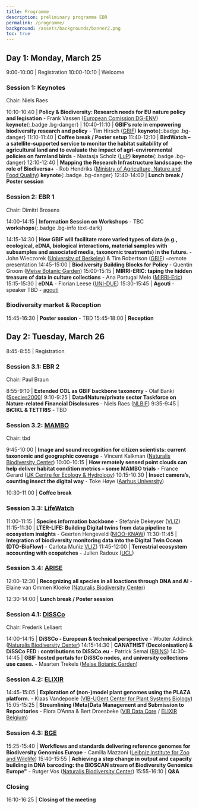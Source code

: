 ```yaml
---
title: Programme
description: preliminary programme EBR
permalink: /programme/
background: /assets/backgrounds/banner2.png
toc: true
---
```


<style>
  .table td:first-of-type {
    width: 20%;
  }
</style>

## Day 1: Monday, March 25

 9:00-10:00 | Registration
10:00-10:10 | Welcome

### Session 1: Keynotes

Chair: Niels Raes

10:10-10:40 | **Policy & Biodiversity: Research needs for EU nature policy and legisation** - Frank Vassen ([European Comission DG-ENV](https://environment.ec.europa.eu/index_en)) **keynote**{:.badge .bg-danger} |
10:40-11:10 | **GBIF’s role in empowering biodiversity research and policy** - Tim Hirsch ([GBIF](https://www.gbif.org)) **keynote**{:.badge .bg-danger}
11:10-11:40 | **Coffee break / Poster setup** <i class="fas fa-coffee"></i>
11:40-12:10 | **BirdWatch – a satellite-supported service to monitor the habitat suitability of agricultural land and to evaluate the impact of agri-environmental policies on farmland birds** - Nastasja Scholz ([LuP](https://www.lup-umwelt.de/)) **keynote**{:.badge .bg-danger}
12:10-12:40 | **Mapping the Research Infrastructure landscape: the role of Biodiversa+** - Rob Hendriks ([Ministry of Agriculture, Nature and Food Quality](https://www.government.nl/ministries/ministry-of-agriculture-nature-and-food-quality)) **keynote**{:.badge .bg-danger}
12:40-14:00 | **Lunch break / Poster session** <i class="fas fa-coffee"></i>

### Session 2: EBR 1

Chair: Dimitri Brosens

14:00-14:15 | **Information Session on Workshops** - TBC **workshops**{:.badge .bg-info text-dark}

14:15-14:30 | **How GBIF will facilitate more varied types of data (e.g., ecological, eDNA, biological interactions, material samples with subsamples and associated media, taxonomic treatments) in the future.** - John Wieczorek ([University of Berkeley](https://www.berkeley.edu/)) & Tim Robertson ([GBIF](https://www.gbif.org)) ~remote presentation
14:45-15:00 | **Biodiversity Building Blocks for Policy** - Quentin Groom ([Meise Botanic Garden](https://www.plantentuinmeise.be/en))
15:00-15:15 | **MIRRI-ERIC: taping the hidden treasure of data in culture collections** - Ana Portugal Melo ([MIRRI-Eric](https://www.mirri.org/))
15:15-15:30 | **eDNA** - Florian Leese ([UNI-DUE](https://www.uni-due.de/))
15:30-15:45 | **Agouti** - speaker TBD - [agouti](https://www.agouti.eu/)


### Biodiversity market & Reception <i class="fa fa-coffee"></i>

15:45-16:30 | **Poster session** - TBD
15:45-18:00 | **Reception**

## Day 2: Tuesday, March 26

 8:45-8:55 | Registration

### Session 3.1: EBR 2

Chair: Paul Braun

 8:55-9:10 | **Extended COL as GBIF backbone taxonomy** - Olaf Banki ([Species2000](https://species2000.org/home))
 9:10-9:25 | **Data4Nature/private sector Taskforce on Nature-related Financial Disclosures** - Niels Raes ([NLBIF](https://www.nlbif.nl/))
 9:35-9:45 | **BiCIKL & TETTRIS** - TBD

### Session 3.2: [MAMBO](https://www.mambo-project.eu/)

Chair: tbd

 9:45-10:00 | **Image and sound recognition for citizen scientists: current taxonomic and geographic coverage** - Vincent Kalkman ([Naturalis Biodiversity Center](https://www.naturalis.nl/en/modern-approaches-to-monitoring-of-biodiversity-mambo))
10:00-10:15 | **How remotely sensed point clouds can help deliver habitat condition metrics – some MAMBO trials** - France Gerard ([UK Centre for Ecology & Hydrology](https://www.ceh.ac.uk/))
10:15-10:30 | **Insect camera’s, counting insect the digital way** - Toke Høye ([Aarhus University](https://international.au.dk/))

10:30-11:00 | **Coffee break** <i class="fas fa-coffee"></i>

### Session 3.3: [LifeWatch](https://www.lifewatch.eu)

11:00-11:15 | **Species information backbone** - Stefanie Dekeyser ([VLIZ](www.vliz.be))
11:15-11:30 | **LTER-LIFE: Building Digital twins from data pipeline to ecosystem insights** - Geerten Hengeveld ([NIOO-KNAW](https://nioo.knaw.nl/en))
11:30-11:45 | **Integration of biodiversity monitoring data into the Digital Twin Ocean (DTO-BioFlow)** -  Carlota Muñiz [VLIZ](https://www.vliz.be))
11:45-12:00 | **Terrestrial ecosystem accounting with ecopatches** - Julien Radoux ([UCL](https://uclouvain.be/en/index.html))

### Session 3.4: [ARISE](https://www.arise-biodiversity.nl/)

12:00-12:30 | **Recognizing all species in all loactions through DNA and AI** - Elaine van Ommen Kloeke ([Naturalis Biodiversity Center](https://www.naturalis.nl/en/science/arise-knowing-nature-in-the-netherlands))

12:30-14:00 | **Lunch break / Poster session** <i class="fas fa-coffee"></i>

### Session 4.1: [DISSCo](https://www.dissco.eu/)

Chair: Frederik Leliaert

14:00-14:15 | **DiSSCo - European & technical perspective** - Wouter Addinck ([Naturalis Biodiversity Center](https://www.naturalis.nl/en/science/dissco))
14:15-14:30 | **CANATHIST (Decolonisation) & DiSSCo FED : contributions to DiSSCo.eu** - Patrick Semal ([RBINS](https://www.naturalsciences.be))
14:30-14:45 | **GBIF hosted portals for DiSSCo nodes, and university collections use cases.** - Maarten Trekels ([Meise Botanic Garden](https://www.plantentuinmeise.be/en))

### Session 4.2: [ELIXIR](https://elixir-europe.org/)

14:45-15:05 | **Exploration of (non-)model plant genomes using the PLAZA platform.** - Klaas Vandepoele ([VIB-UGent Center for Plant Systems Biology](https://vib.be/en/research-and-impact/research-centers/center-plant-systems-biology#/))
15:05-15:25 | **Streamlining (Meta)Data Management and Submission to Repositories** - Flora D’Anna & Bert Droesbeke ([VIB Data Core](https://datacore.sites.vib.be/en) / [ELIXIR Belgium](https://www.elixir-belgium.org/))

### Session 4.3: [BGE](https://biodiversitygenomics.eu/)

15:25-15:40 | **Workflows and standards delivering reference genomes for Biodiversity Genomics Europe** - Camilla Mazzoni ([Leibniz Institute for Zoo and Wildlife](https://www.izw-berlin.de/en/home.html))
15:40-15:55 | **Achieving a step change in output and capacity building in DNA barcoding: the BIOSCAN stream of Biodiversity Genomics Europe"** - Rutger Vos ([Naturalis Biodiversity Center](https://www.naturalis.nl/biodiversity-genomics-europe-bge))
15:55-16:10 | **Q&A** 

### Closing

16:10-16:25 | **Closing of the meeting**
